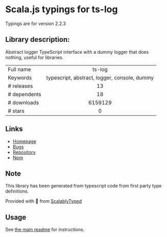 
# Scala.js typings for ts-log

Typings are for version 2.2.3

## Library description:
Abstract logger TypeScript interface with a dummy logger that does nothing, useful for libraries.

|                    |                 |
| ------------------ | :-------------: |
| Full name          | ts-log |
| Keywords           | typescript, abstract, logger, console, dummy |
| # releases         | 13 |
| # dependents       | 18 |
| # downloads        | 6159129 |
| # stars            | 0 |

## Links
- [Homepage](https://github.com/kallaspriit/ts-log#readme)
- [Bugs](https://github.com/kallaspriit/ts-log/issues)
- [Repository](https://github.com/kallaspriit/ts-log)
- [Npm](https://www.npmjs.com/package/ts-log)
    


## Note
This library has been generated from typescript code from first party type definitions.

Provided with :purple_heart: from [ScalablyTyped](https://github.com/oyvindberg/ScalablyTyped)

## Usage
See [the main readme](../../readme.md) for instructions.


